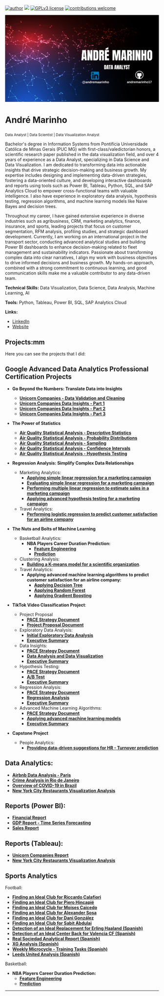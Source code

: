 [![author](https://img.shields.io/badge/author-andremaarinho-red.svg)](https://www.linkedin.com/in/andremaarinho/) [![](https://img.shields.io/badge/python-3.7+-blue.svg)](https://www.python.org/downloads/release/python-365/) [![GPLv3 license](https://img.shields.io/badge/License-GPLv3-blue.svg)](http://perso.crans.org/besson/LICENSE.html) [![contributions welcome](https://img.shields.io/badge/contributions-welcome-brightgreen.svg?style=flat)](https://github.com/carlosfab/data_science/issues)

<p align="center">
  <img src="https://raw.githubusercontent.com/andremarinho17/data_analytics_projects_en/refs/heads/main/banner.png" >
</p>

# André Marinho
<sub>Data Analyst | Data Scientist | Data Visualization Analyst</sub>

Bachelor's degree in Information Systems from Pontifícia Universidade Católica de Minas Gerais (PUC MG) with first-class/valedictorian honors, a scientific research paper published in the data visualization field, and over 4 years of experience as a Data Analyst, specializing in Data Science and Data Visualization. I am dedicated to transforming data into actionable insights that drive strategic decision-making and business growth. My expertise includes designing and implementing data-driven strategies, fostering a data-oriented culture, and developing interactive dashboards and reports using tools such as Power BI, Tableau, Python, SQL, and SAP Analytics Cloud to empower cross-functional teams with valuable intelligence. I also have experience in exploratory data analysis, hypothesis testing, regression algorithms, and machine learning models like Naive Bayes and decision trees.

Throughout my career, I have gained extensive experience in diverse industries such as agribusiness, CRM, marketing analytics, finance, insurance, and sports, leading projects that focus on customer segmentation, RFM analysis, profiling studies, and strategic dashboard development. Currently, I am working on an international project in the transport sector, conducting advanced analytical studies and building Power BI dashboards to enhance decision-making related to fleet management and sustainability indicators. Passionate about transforming complex data into clear narratives, I align my work with business objectives to drive informed decisions and business growth. My hands-on approach, combined with a strong commitment to continuous learning, and good communication skills make me a valuable contributor to any data-driven team.

**Technical Skills:** Data Visualization, Data Science, Data Analysis, Machine Learning, AI

**Tools:** Python, Tableau, Power BI, SQL, SAP Analytics Cloud

**Links:**
* [LinkedIn](https://www.linkedin.com/in/andremaarinho/)
* [Website](https://www.marinhodata.com/en)

## Projects:mm
Here you can see the projects that I did:

## Google Advanced Data Analytics Professional Certification Projects

* **Go Beyond the Numbers: Translate Data into Insights**
    * [**Unicorn Companies - Data Validation and Cleaning**](https://github.com/andremarinho17/data_analytics_projects_en/blob/main/Activity_Validate_and_clean_your_data.ipynb)
    * [**Unicorn Companies Data Insights - Part 1**](https://github.com/andremarinho17/data_analytics_projects_en/blob/main/Activity_Discover_what_is_in_your_dataset.ipynb)
    * [**Unicorn Companies Data Insights - Part 2**](https://github.com/andremarinho17/data_analytics_projects_en/blob/main/Activity_Structure_your_data_Andr%C3%A9_Marinho.ipynb)
    * [**Unicorn Companies Data Insights - Part 3**](https://colab.research.google.com/drive/17XRugth58lBcEx1aJ8HMz9Zg83t6TAdt?usp=sharing)
* **The Power of Statistics**
    * [**Air Quality Statistical Analysis - Descriptive Statistics**](https://github.com/andremarinho17/data_analytics_projects_en/blob/main/Activity_Explore_descriptive_statistics.ipynb)
    * [**Air Quality Statistical Analysis - Probability Distributions**](https://github.com/andremarinho17/data_analytics_projects_en/blob/main/Activity_Explore_probability_distributions_Andr%C3%A9_Marinho.ipynb)
    * [**Air Quality Statistical Analysis - Sampling**](https://github.com/andremarinho17/data_analytics_projects_en/blob/main/Activity_Explore_sampling_Andr%C3%A9_Marinho.ipynb)
    * [**Air Quality Statistical Analysis - Confidence Intervals**](https://github.com/andremarinho17/data_analytics_projects_en/blob/main/Activity_Explore_confidence_intervals_Andr%C3%A9_Marinho.ipynb)
    * [**Air Quality Statistical Analysis - Hypothesis Testing**](https://github.com/andremarinho17/data_analytics_projects_en/blob/main/Activity_Explore_hypothesis_testing_Andr%C3%A9_Marinho.ipynb)
* **Regression Analysis: Simplify Complex Data Relationships**
    * Marketing Analytics:
         * [**Applying simple linear regression for a marketing campaign**](https://github.com/andremarinho17/data_analytics_projects_en/blob/main/Activity_Run_simple_linear_regression.ipynb)
         * [**Evaluating simple linear regression for a marketing campaign**](https://github.com/andremarinho17/data_analytics_projects_en/blob/main/Activity_Evaluate_simple_linear_regression.ipynb)
         * [**Performing multiple linear regression to estimate sales in a marketing campaign**](https://github.com/andremarinho17/data_analytics_projects_en/blob/main/Activity_Perform_multiple_linear_regression.ipynb)
         * [**Applying advanced hypothesis testing for a marketing campaign**](https://github.com/andremarinho17/data_analytics_projects_en/blob/main/Activity_Hypothesis_testing_with_Python.ipynb)
    * Travel Analytics:
         * [**Performing logistic regression to predict customer satisfaction for an airline company**](https://github.com/andremarinho17/data_analytics_projects_en/blob/main/Activity_Perform_logistic_regression.ipynb)

* **The Nuts and Bolts of Machine Learning**
    * Basketball Analytics:
         * **NBA Players Career Duration Prediction:**
              * [**Feature Engineering**](https://github.com/andremarinho17/data_analytics_projects_en/blob/main/Activity_Perform_feature_engineering.ipynb)
              * [**Prediction**](https://github.com/andremarinho17/data_analytics_projects_en/blob/main/Activity_Build_a_Naive_Bayes_model.ipynb)
    * Clustering Analysis:
        * [**Building a K-means model for a scientific organization**](https://github.com/andremarinho17/data_analytics_projects_en/blob/main/Activity_Build_a_K_means_model.ipynb).
    * Travel Analytics:
         * **Applying advanced machine learning algorithms to predict customer satisfaction for an airline company:**
              * [**Applying Decision Tree**](https://github.com/andremarinho17/data_analytics_projects_en/blob/main/Activity_Build_a_decision_tree.ipynb)
              * [**Applying Random Forest**](https://github.com/andremarinho17/data_analytics_projects_en/blob/main/Activity_Build_a_random_forest_model_Andr%C3%A9_Marinho.ipynb)
              * [**Applying Gradient Boosting**](https://github.com/andremarinho17/data_analytics_projects_en/blob/main/Activity_Build_an_XGBoost_model_Andr%C3%A9_Marinho.ipynb)
          
* **TikTok Video Classification Project**:
    * Project Proposal
        * [**PACE Strategy Document**](https://drive.google.com/file/d/1uXjwqc0xzgbWpL7ntixI-ewRW03p1F7w/view?usp=sharing)
        * [**Project Proposal Document**](https://drive.google.com/file/d/1SGmVx1Tq4pruBsERKcd03BRm942TsiwK/view?usp=sharing)
    * Exploratory Data Analysis:
        * [**Initial Exploratory Data Analysis**](https://github.com/andremarinho17/data_analytics_projects_en/blob/main/TikTok_Project_Initial_EDA_Analysis.ipynb)
        * [**Executive Summary**](https://drive.google.com/file/d/1JbAOpvveKhLH9LqpIS3sEGM9KcB9EgV5/view?usp=sharing)
    * Data Insights:
        * [**PACE Strategy Document**](https://drive.google.com/file/d/19dMYOrP8uKzSVSQ96Q9ZaFv78f8o01QJ/view?usp=sharing)
        * [**Data Analysis and Data Visualization**](https://github.com/andremarinho17/data_analytics_projects_en/blob/main/TikTok_Exploratory_Data_Analysis_and_Data_Visualization_Andr%C3%A9_Marinho.ipynb)
        * [**Executive Summary**](https://drive.google.com/file/d/1aRDAGCnP3_UEEwlXDbIZzKPUjFd0yxhx/view?usp=sharing)
    * Hypothesis Testing:
        * [**PACE Strategy Document**](https://drive.google.com/file/d/1ZyTUyl88rC0JmZekOWT1l3vMxH0zd8vV/view?usp=sharing)
        * [**A/B Test**](https://github.com/andremarinho17/data_analytics_projects_en/blob/main/TikTok_Project_A_B_Test.ipynb)
        * [**Executive Summary**](https://drive.google.com/file/d/1X97NQg3t4XusnrpQHXxn85J2aZ9WQMtt/view?usp=sharing)
    * Regression Analysis:
        * [**PACE Strategy Document**](https://drive.google.com/file/d/1hlrtVb-_3lLerrvy8lKBuhw5tLrXb4zv/view?usp=sharing)
        * [**Regression Analysis**](https://github.com/andremarinho17/data_analytics_projects_en/blob/main/TikTok_Project_Regression_Analysis.ipynb)
        * [**Executive Summary**](https://drive.google.com/file/d/14RHObFBvw8BQ6shEs_3ZEK8LjEEdnEXH/view?usp=sharing)
    * Advanced Machine Learning Algorithms:
        * [**PACE Strategy Document**](https://drive.google.com/file/d/1SKl7-u973bHMN-WKSmQ_ILPSbSaKidjQ/view?usp=sharing)
        * [**Applying advanced machine learning models**](https://github.com/andremarinho17/data_analytics_projects_en/blob/main/TikTok_Project_Applying_advanced_machine_larning_models.ipynb)
        * [**Executive Summary**](https://drive.google.com/file/d/1ABhDh_qXHBoJaNEF4sndqIjIX-fR0P9O/view?usp=sharing)
     
* **Capstone Project**
    * People Analytics:
         * [**Providing data-driven suggestions for HR - Turnover prediction**](https://github.com/andremarinho17/data_analytics_projects_en/blob/main/Google%20Advanced%20Data%20Analytics%20Capstone/Google_Advanced_Analytics_Professional_Certificate_Capstone_Salifort_Motors_project_lab_Andr%C3%A9_Marinho.ipynb)

          
## Data Analytics:
* [**Airbnb Data Analysis - Paris**](https://bit.ly/40grgjd)
* [**Crime Analysis in Rio de Janeiro**](https://bit.ly/4a3Berq)
* [**Overview of COVID-19 in Brazil**](https://www.marinhodata.com/en/panorama-do-covid-19)
* [**New York City Restaurants Visualization Analysis**](https://www.canva.com/design/DAGBjGwpLlM/Cd4tvJx20gTWktCl1iVVWw/view?utm_content=DAGBjGwpLlM&utm_campaign=designshare&utm_medium=link&utm_source=editor)
  
## Reports (Power BI):
* [**Financial Report**](https://bit.ly/474h4eQ)
* [**GDP Report - Time Series Forecasting**](https://bit.ly/44UBGEC)
* [**Sales Report**](https://bit.ly/43CFdXg)

## Reports (Tableau):
* [**Unicorn Companies Report**](https://public.tableau.com/app/profile/andr.marinho/viz/UnicornCompaniesReport/Dashboard1)
* [**New York City Restaurants Visualization Analysis**](https://public.tableau.com/app/profile/andr.marinho/viz/DataVizCourse-NYU-Module3-Exercise1/Dashboard1)

## Sports Analytics
Football:
* [**Finding an Ideal Club for Riccardo Calafiori**](https://www.canva.com/design/DAGK7S4W3gs/52TKZuzyiztnWumzQLznLA/view?utm_content=DAGK7S4W3gs&utm_campaign=designshare&utm_medium=link2&utm_source=uniquelinks&utlId=he99cfa9416)
* [**Finding an Ideal Club for Piero Hincapié**](https://www.canva.com/design/DAFSaGSqfM8/m87flxkrChCGPhcRoOlbGA/view?utm_content=DAFSaGSqfM8&utm_campaign=designshare&utm_medium=link&utm_source=publishsharelink)
* [**Finding an Ideal Club for Moises Caicedo**](https://www.canva.com/design/DAFRjBgEaBM/Bo2_3d4M6u0CdrdEFQdWdQ/view?utm_content=DAFRjBgEaBM&utm_campaign=designshare&utm_medium=link&utm_source=publishsharelink)
* [**Finding an Ideal Club for Alexander Sosa**](https://www.canva.com/design/DAFGgspoCgE/vH5y0IcylYrDIFPFGaAOwg/view?utm_content=DAFGgspoCgE&utm_campaign=designshare&utm_medium=link&utm_source=publishsharelink)
* [**Finding an Ideal Club for Dani González**](https://www.canva.com/design/DAFGa7HWqeA/Hx3vt41IzNMuK4uQlIDX-g/view?utm_content=DAFGa7HWqeA&utm_campaign=designshare&utm_medium=link&utm_source=publishsharelink)
* [**Finding an Ideal Club for Sabit Abdulai**](https://www.canva.com/design/DAFGUp0effk/MgShM5yZ4beeR0Na4xfzoA/view?utm_content=DAFGUp0effk&utm_campaign=designshare&utm_medium=link&utm_source=publishsharelink)
* [**Detection of an Ideal Replacement for Erling Haaland (Spanish)**](https://www.canva.com/design/DAFG34HPYZg/Y6Np5ilBxVHudPcmsRRR5g/view?utm_content=DAFG34HPYZg&utm_campaign=designshare&utm_medium=link&utm_source=publishsharelink)
* [**Detection of an Ideal Center Back for Valencia CF (Spanish)**](https://www.canva.com/design/DAFBibqKVV4/IswPA0QlDB2H-LsqkUm07g/view?utm_content=DAFBibqKVV4&utm_campaign=share_your_design&utm_medium=link&utm_source=shareyourdesignpanel)
* [**Real Sociedad Analytical Report (Spanish)**](https://www.canva.com/design/DAFC1wCrEWQ/OM09dBt1Mdn-jzDDx25VeA/view?utm_content=DAFC1wCrEWQ&utm_campaign=share_your_design&utm_medium=link&utm_source=shareyourdesignpanel)
* [**XG Analysis (Spanish)**](https://www.canva.com/design/DAE_e6LwCyY/Rl5SNCearHxUAR5gpOpXMA/watch?utm_content=DAE_e6LwCyY&utm_campaign=designshare&utm_medium=link&utm_source=publishsharelink)
* [**Weekly Microcycle - Training Tasks (Spanish)**](https://www.canva.com/design/DAFDtSyPbZ8/QDrBXxgC8lgAnA5yUovf8g/view?utm_content=DAFDtSyPbZ8&utm_campaign=designshare&utm_medium=link&utm_source=publishsharelink)
* [**Leeds United Analysis (Spanish)**](https://www.canva.com/design/DAEn8zdmubY/9qnwrtPT8YLeO67T_wkXew/view?utm_content=DAEn8zdmubY&utm_campaign=designshare&utm_medium=link&utm_source=sharebutton)
  
Basketball:
* **NBA Players Career Duration Prediction:**
    * [**Feature Engineering**](https://github.com/andremarinho17/data_analytics_projects_en/blob/main/Activity_Perform_feature_engineering.ipynb)
    * [**Prediction**](https://github.com/andremarinho17/data_analytics_projects_en/blob/main/Activity_Build_a_Naive_Bayes_model.ipynb)


---





